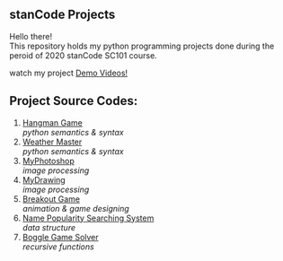 ## stanCode Projects
Hello there!\
This repository holds my python programming projects done during the peroid of 2020 stanCode SC101 course.

watch my project [Demo Videos!](https://drive.google.com/drive/folders/1Gi3bn9qPW_gR0ISyGzVPLd5Bztdvd7rF?fbclid=IwAR36BW3v_bHn-Idsh-0_ROSWLwrXOzoervZId25OOzH2LX4b6FCGDfULdDg)

## Project Source Codes:
1. [Hangman Game](https://github.com/TaoKeChorng/sc-projects/blob/main/stanCode_Projects/hangman_game/hangman.py)\
  *python semantics & syntax*
2. [Weather Master](https://github.com/TaoKeChorng/sc-projects/blob/main/stanCode_Projects/weather_master/weather_master.py)\
  *python semantics & syntax*
3. [MyPhotoshop](https://github.com/TaoKeChorng/sc-projects/blob/main/stanCode_Projects/my_photoshop/best_photoshop_award.py)\
  *image processing*
4. [MyDrawing](https://github.com/TaoKeChorng/sc-projects/tree/main/stanCode_Projects/my_drawing)\
  *image processing*
5. [Breakout Game](https://github.com/TaoKeChorng/sc-projects/blob/main/stanCode_Projects/break_out_game/breakout.py)\
  *animation & game designing*
6. [Name Popularity Searching System](https://github.com/TaoKeChorng/sc-projects/blob/main/stanCode_Projects/name_searching_system/babygraphics.py)\
  *data structure*
7. [Boggle Game Solver](https://github.com/TaoKeChorng/sc-projects/blob/main/stanCode_Projects/boggle_game_solver/boggle.py)\
  *recursive functions*
